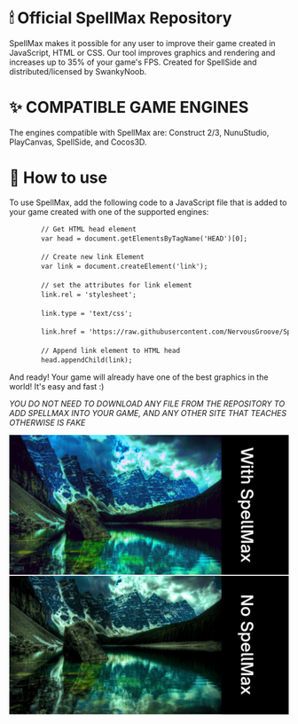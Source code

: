 # 🕯 Official SpellMax Repository

SpellMax makes it possible for any user to improve their game created in JavaScript, HTML or CSS. Our tool improves graphics and rendering and increases up to 35% of your game's FPS. Created for SpellSide and distributed/licensed by SwankyNoob.

# ✨ COMPATIBLE GAME ENGINES

The engines compatible with SpellMax are:
Construct 2/3, NunuStudio, PlayCanvas, SpellSide, and Cocos3D.

# 🍕 How to use
To use SpellMax, add the following code to a JavaScript file that is added to your game created with one of the supported engines:
```html
        // Get HTML head element
        var head = document.getElementsByTagName('HEAD')[0];
 
        // Create new link Element
        var link = document.createElement('link');
 
        // set the attributes for link element
        link.rel = 'stylesheet';
     
        link.type = 'text/css';
     
        link.href = 'https://raw.githubusercontent.com/NervousGroove/SpellMax/main/main.css';
 
        // Append link element to HTML head
        head.appendChild(link);
```
And ready! Your game will already have one of the best graphics in the world! It's easy and fast :)

*YOU DO NOT NEED TO DOWNLOAD ANY FILE FROM THE REPOSITORY TO ADD SPELLMAX INTO YOUR GAME, AND ANY OTHER SITE THAT TEACHES OTHERWISE IS FAKE*

![alt text](https://github.com/NervousGroove/SpellMax/blob/main/SpellMax.png)


